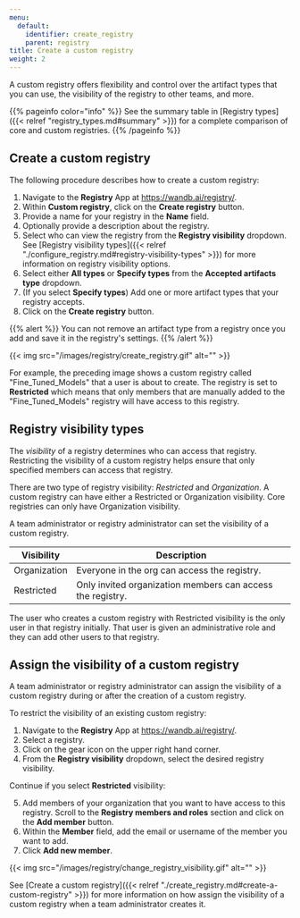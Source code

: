 ```yaml
---
menu:
  default:
    identifier: create_registry
    parent: registry
title: Create a custom registry
weight: 2
---
```


A custom registry offers flexibility and control over the artifact types that you can use, the visibility of the registry to other teams, and more.

{{% pageinfo color="info" %}}
See the summary table in [Registry types]({{< relref "registry_types.md#summary" >}}) for a complete comparison of core and custom registries.
{{% /pageinfo %}}


## Create a custom registry

The following procedure describes how to create a custom registry:
1. Navigate to the **Registry** App at https://wandb.ai/registry/.
2. Within **Custom registry**, click on the **Create registry** button.
3. Provide a name for your registry in the **Name** field.
4. Optionally provide a description about the registry.
5. Select who can view the registry from the **Registry visibility** dropdown. See [Registry visibility types]({{< relref "./configure_registry.md#registry-visibility-types" >}}) for more information on registry visibility options.
6. Select either **All types** or **Specify types** from the **Accepted artifacts type** dropdown.
7. (If you select **Specify types**) Add one or more artifact types that your registry accepts.
8. Click on the **Create registry** button. 

{{% alert %}}
You can not remove an artifact type from a registry once you add and save it in the registry's settings.
{{% /alert %}}

{{< img src="/images/registry/create_registry.gif" alt="" >}}

For example, the preceding image shows a custom registry called "Fine_Tuned_Models" that a user is about to create. The registry is set to **Restricted** which means that only members that are manually added to the "Fine_Tuned_Models" registry will have access to this registry.


## Registry visibility types

The *visibility* of a registry determines who can access that registry. Restricting the visibility of a custom registry helps ensure that only specified members can access that registry.

There are two type of registry visibility: *Restricted* and *Organization*. A custom registry can have either a Restricted or Organization visibility. Core registries can only have Organization visibility. 

A team administrator or registry administrator can set the visibility of a custom registry.

| Visibility | Description |
| --- | --- | 
| Organization | Everyone in the org can access the registry. |
| Restricted   | Only invited organization members can access the registry.| 

The user who creates a custom registry with Restricted visibility is the only user in that registry initially. That user is given an administrative role and they can add other users to that registry.  


## Assign the visibility of a custom registry

A team administrator or registry administrator can assign the visibility of a custom registry during or after the creation of a custom registry. 

To restrict the visibility of an existing custom registry:

1. Navigate to the **Registry** App at https://wandb.ai/registry/.
2. Select a registry.
3. Click on the gear icon on the upper right hand corner.
4. From the **Registry visibility** dropdown, select the desired registry visibility.

Continue if you select **Restricted** visibility:

<!-- To do: Add updated process of adding a team -->

5. Add members of your organization that you want to have access to this registry. Scroll to the **Registry members and roles** section and click on the **Add member** button. 
6. Within the **Member** field, add the email or username of the member you want to add.
7. Click **Add new member**.

{{< img src="/images/registry/change_registry_visibility.gif" alt="" >}}

See [Create a custom registry]({{< relref "./create_registry.md#create-a-custom-registry" >}}) for more information on how assign the visibility of a custom registry when a team administrator creates it.


